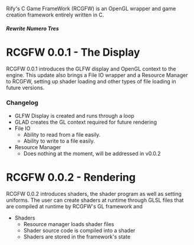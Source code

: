 Rify's C Game FrameWork (RCGFW) is an OpenGL wrapper and game creation framework entirely written in C.

##### Rewrite Numero Tres

# RCGFW 0.0.1 - The Display
RCGFW 0.0.1 introduces the GLFW display and OpenGL context to the engine.  This update also brings a File IO wrapper and a Resource Manager to RCGFW, setting up shader loading and other types of file loading in future versions.

### Changelog
- GLFW Display is created and runs through a loop
- GLAD creates the GL context required for future rendering
- File IO
    + Ability to read from a file easily.
    + Ability to write to a file easily.
- Resource Manager
    + Does nothing at the moment, will be addressed in v0.0.2

# RCGFW 0.0.2 - Rendering
RCGFW 0.0.2 introduces shaders, the shader program as well as setting uniforms.  The user can create shaders at runtime through GLSL files that are compiled at runtime by RCGFW's GL framework and 

- Shaders
    + Resource manager loads shader files
    + Shader source code is compiled into a shader
    + Shaders are stored in the framework's state
